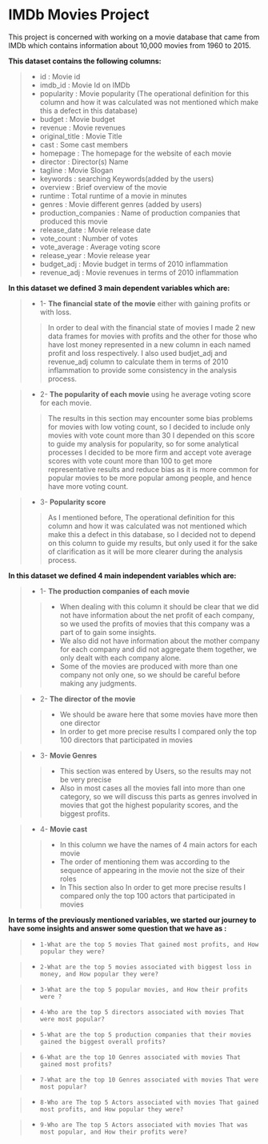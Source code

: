 # IMDb Movies Project
 This project is concerned with working on a movie database that came from IMDb which contains information about 10,000 movies from 1960 to 2015.
 
 **This dataset contains the following columns:**
> 
>- id : Movie id                     
>- imdb_id  : Movie Id on IMDb              
>- popularity : Movie popularity (The operational definition for this column and how it was calculated was not mentioned which make this a defect in this database)           
>- budget     : Movie budget             
>- revenue    : Movie revenues            
>- original_title         : Movie Title
>- cast               : Some cast members
>- homepage              : The homepage for the website of each movie
>- director               : Director(s) Name
>- tagline                : Movie Slogan
>- keywords               : searching Keywords(added by the users)
>- overview               : Brief overview of the movie
>- runtime                : Total runtime of a movie in minutes
>- genres                 : Movie different genres (added by users)
>- production_companies   : Name of production companies that produced this movie
>- release_date           : Movie release date
>- vote_count             : Number of votes
>- vote_average          : Average voting score
>- release_year          : Movie release year
>- budget_adj            : Movie budget in terms of 2010 inflammation
>- revenue_adj     : Movie revenues in terms of 2010 inflammation


**In this dataset we defined 3 main dependent variables which are:** 

>- 1- **The financial state of the movie** either with gaining profits or with loss. 
>> In order to deal with the financial state of movies I made 2 new data frames for movies with profits and the other for those who have lost money represented in a new column in each named profit and loss respectively.
>> I also used budjet_adj and revenue_adj column to calculate them in terms of 2010 inflammation to provide some consistency in the analysis process.

>- 2- **The popularity of each movie** using he average voting score for each movie.
>> The results in this section may encounter some bias problems for movies with low voting count, so I decided to include only movies with vote count more than 30
>> I depended on this score to guide my analysis for popularity, so for some analytical processes I decided to be more firm and accept vote average scores with vote count more than 100 to get more representative results and reduce bias as it is more common for popular movies to be more popular among people, and hence have more voting count.

>- 3- **Popularity score**
>> As I mentioned before, The operational definition for this column and how it was calculated was not mentioned which make this a defect in this database, so I decided not to depend on this column to guide my results, but only used it for the sake of clarification as it will be more clearer during the analysis process.


**In this dataset we defined 4 main independent variables which are:**

>- 1- **The production companies of each movie**
>>- When dealing with this column it should be clear that we did not have information about the net profit of each company, so we used the profits of movies that this company was a part of to gain some insights.
>>- We also did not have information about the mother company for each company and did not aggregate them together, we only dealt with each company alone.
>>- Some of the movies are produced with more than one company not only one, so we should be careful before making any judgments.

>- 2- **The director of the movie**
>>- We should be aware here that some movies have more then one director
>>- In order to get more precise results I compared only the top 100 directors that participated in movies

>- 3- **Movie Genres**
>>- This section was entered by Users, so the results may not be very precise
>>- Also in most cases all the movies fall into more than one category, so we will discuss this parts as genres involved in movies that got the highest popularity scores, and the biggest profits.

>- 4- **Movie cast** 
>>- In this column we have the names of 4 main actors for each movie 
>>- The order of mentioning them was according to the sequence of appearing in the movie not the size of their roles
>>- In This section also In order to get more precise results I compared only the top 100 actors that participated in movies


**In terms of the previously mentioned variables, we started our journey to have some insights and answer some question that we have as :**

>-  `1-What are the top 5 movies That gained most profits, and How popular they were?` 


>- `2-What are the top 5 movies associated with biggest loss in money, and How popular they were?`

>- `3-What are the top 5 popular movies, and How their profits were ?` 

>- `4-Who are the top 5 directors associated with movies That were most popular?`

>- `5-What are the top 5 production companies that their movies gained the biggest overall profits?`

>- `6-What are the top 10 Genres associated with movies That gained most profits?`

>- `7-What are the top 10 Genres associated with movies That were most popular?`

>- `8-Who are The top 5 Actors associated with movies That gained most profits, and How popular they were?`

>- `9-Who are The top 5 Actors associated with movies That was most popular, and How their profits were?`
